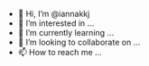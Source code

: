 - 👋 Hi, I’m @iannakkj
- 👀 I’m interested in ...
- 🌱 I’m currently learning ...
- 💞️ I’m looking to collaborate on ...
- 📫 How to reach me ...

<!---
iannakkj/iannakkj is a ✨ special ✨ repository because its `README.md` (this file) appears on your GitHub profile.
You can click the Preview link to take a look at your changes.
--->

